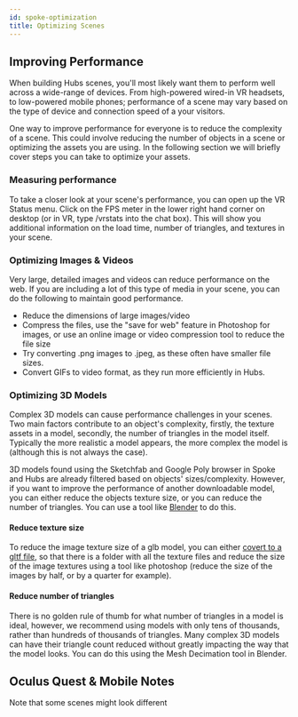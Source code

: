 ```yaml
---
id: spoke-optimization
title: Optimizing Scenes
---
```


## Improving Performance

When building Hubs scenes, you'll most likely want them to perform well across a wide-range of devices. From high-powered wired-in VR headsets, to low-powered mobile phones; performance of a scene may vary based on the type of device and connection speed of a your visitors. 

One way to improve performance for everyone is to reduce the complexity of a scene. This could involve reducing the number of objects in a scene or optimizing the assets you are using. In the following section we will briefly cover steps you can take to optimize your assets.


### Measuring performance

To take a closer look at your scene's performance, you can open up the VR Status menu. Click on the FPS meter in the lower right hand corner on desktop (or in VR, type /vrstats into the chat box). This will show you additional information on the load time, number of triangles, and textures in your scene. 

<!-- Insert video of opening performance tools -->

### Optimizing Images & Videos

Very large, detailed images and videos can reduce performance on the web. If you are including a lot of this type of media in your scene, you can do the following to maintain good performance.

* Reduce the dimensions of large images/video
* Compress the files, use the "save for web" feature in Photoshop for images, or use an online image or video compression tool to reduce the file size
* Try converting .png images to .jpeg, as these often have smaller file sizes.
* Convert GIFs to video format, as they run more efficiently in Hubs.

### Optimizing 3D Models

Complex 3D models can cause performance challenges in your scenes. Two main factors contribute to an object's complexity, firstly, the texture assets in a model, secondly, the number of triangles in the model itself. Typically the more realistic a model appears, the more complex the model is (although this is not always the case). 

3D models found using the Sketchfab and Google Poly browser in Spoke and Hubs are already filtered based on objects' sizes/complexity. However, if you want to improve the performance of another downloadable model, you can either reduce the objects texture size, or you can reduce the number of triangles. You can use a tool like [Blender]() to do this. 

#### Reduce texture size

To reduce the image texture size of a glb model, you can either [covert to a gltf file](), so that there is a folder with all the texture files and reduce the size of the image textures using a tool like photoshop (reduce the size of the images by half, or by a quarter for example). 

<!-- We've also made a [video of other things you can do to optimize the size of your textures in Blender](https://www.youtube.com/watch?v=6uhAp1m1SXQ). -->

#### Reduce number of triangles

There is no golden rule of thumb for what number of triangles in a model is ideal, however, we recommend using models with only tens of thousands, rather than hundreds of thousands of triangles. Many complex 3D models can have their triangle count reduced without greatly impacting the way that the model looks. You can do this using the Mesh Decimation tool in Blender. 

<!-- For instructions, check out [this video](https://www.youtube.com/watch?v=IIQNj-6_tQE_) -->

## Oculus Quest & Mobile Notes

Note that some scenes might look different 



<!-- 
## Developing for Mobile Devices & Quest


### AO


gifs can be hard on your scene -->
